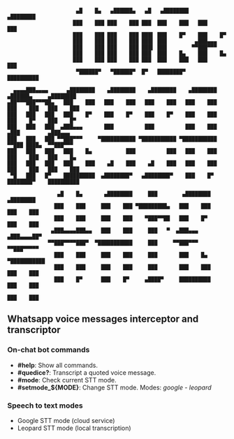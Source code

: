                           ▄█    █▄   ▄██████▄   ▄█   ▄████████    ▄████████
                         ███    ███ ███    ███ ███  ███    ███   ███    ███
                         ███    ███ ███    ███ ███▌ ███    █▀    ███    █▀
                         ███    ███ ███    ███ ███▌ ███         ▄███▄▄▄
                         ███    ███ ███    ███ ███▌ ███        ▀▀███▀▀▀
                         ███    ███ ███    ███ ███  ███    █▄    ███    █▄
                         ███    ███ ███    ███ ███  ███    ███   ███    ███
                          ▀██████▀   ▀██████▀  █▀   ████████▀    ██████████

      ▄▄▄▄███▄▄▄▄      ▄████████    ▄████████    ▄████████    ▄████████    ▄██████▄     ▄████████
    ▄██▀▀▀███▀▀▀██▄   ███    ███   ███    ███   ███    ███   ███    ███   ███    ███   ███    ███
    ███   ███   ███   ███    █▀    ███    █▀    ███    █▀    ███    ███   ███    █▀    ███    █▀  
    ███   ███   ███  ▄███▄▄▄       ███          ███          ███    ███  ▄███         ▄███▄▄▄     
    ███   ███   ███ ▀▀███▀▀▀     ▀███████████ ▀███████████ ▀███████████ ▀▀███ ████▄  ▀▀███▀▀▀     
    ███   ███   ███   ███    █▄           ███          ███   ███    ███   ███    ███   ███    █▄  
    ███   ███   ███   ███    ███    ▄█    ███    ▄█    ███   ███    ███   ███    ███   ███    ███ 
     ▀█   ███   █▀    ██████████  ▄████████▀   ▄████████▀    ███    █▀    ████████▀    ██████████ 

                    ▄█    █▄       ▄████████     ███        ▄████████    ▄████████             
                   ███    ███     ███    ███ ▀█████████▄   ███    ███   ███    ███             
                   ███    ███     ███    ███    ▀███▀▀██   ███    █▀    ███    ███             
                  ▄███▄▄▄▄███▄▄   ███    ███     ███   ▀  ▄███▄▄▄      ▄███▄▄▄▄██▀             
                 ▀▀███▀▀▀▀███▀  ▀███████████     ███     ▀▀███▀▀▀     ▀▀███▀▀▀▀▀               
                   ███    ███     ███    ███     ███       ███    █▄  ▀███████████             
                   ███    ███     ███    ███     ███       ███    ███   ███    ███             
                   ███    █▀      ███    █▀     ▄████▀     ██████████   ███    ███             
                                                                        ███    ███

## Whatsapp voice messages interceptor and transcriptor

### On-chat bot commands
- **#help**: Show all commands.
- **#quedice?**: Transcript a quoted voice message.
- **#mode**: Check current STT mode.
- **#setmode_${MODE}**: Change STT mode. Modes: *google* - *leopard*  

### Speech to text modes
- Google STT mode (cloud service)
- Leopard STT mode (local transcription)
